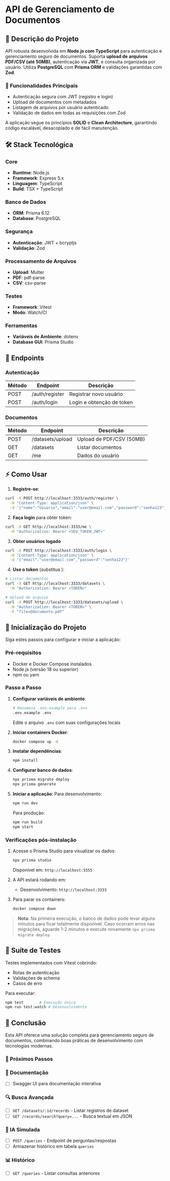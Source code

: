 # API de Gerenciamento de Documentos

## 📝 Descrição do Projeto

API robusta desenvolvida em **Node.js com TypeScript** para autenticação e gerenciamento seguro de documentos. Suporta **upload de arquivos PDF/CSV (até 50MB)**, autenticação via **JWT**, e consulta organizada por usuário. Utiliza **PostgreSQL** com **Prisma ORM** e validações garantidas com **Zod**.

### 🔧 Funcionalidades Principais

* Autenticação segura com JWT (registro e login)
* Upload de documentos com metadados
* Listagem de arquivos por usuário autenticado
* Validação de dados em todas as requisições com Zod

A aplicação segue os princípios **SOLID** e **Clean Architecture**, garantindo código escalável, desacoplado e de fácil manutenção.

## 🛠️ Stack Tecnológica

### Core
- **Runtime**: Node.js
- **Framework**: Express 5.x
- **Linguagem**: TypeScript
- **Build**: TSX + TypeScript

### Banco de Dados
- **ORM**: Prisma 6.12
- **Database**: PostgreSQL

### Segurança
- **Autenticação**: JWT + bcryptjs
- **Validação**: Zod

### Processamento de Arquivos
- **Upload**: Multer
- **PDF**: pdf-parse
- **CSV**: csv-parse

### Testes
- **Framework**: Vitest
- **Modo**: Watch/CI

### Ferramentas
- **Variáveis de Ambiente**: dotenv
- **Database GUI**: Prisma Studio

## 🔑 Endpoints

### Autenticação
| Método | Endpoint       | Descrição               |
|--------|----------------|-------------------------|
| POST   | /auth/register | Registrar novo usuário  |
| POST   | /auth/login    | Login e obtenção de token |

### Documentos
| Método | Endpoint          | Descrição               |
|--------|-------------------|-------------------------|
| POST   | /datasets/upload  | Upload de PDF/CSV (50MB)|
| GET    | /datasets         | Listar documentos       |
| GET    | /me               | Dados do usuário        |

## ⚡ Como Usar

1. **Registre-se**:
```bash
curl -X POST http://localhost:3333/auth/register \
  -H "Content-Type: application/json" \
  -d '{"name":"Usuario","email":"user@email.com","password":"senha123"}'
```

2. **Faça login** para obter token:
```bash
curl -X GET http://localhost:3333/me \
  -H "Authorization: Bearer <SEU_TOKEN_JWT>"
```

3. **Obter usuários logado** 

```bash
curl -X POST http://localhost:3333/auth/login \
  -H "Content-Type: application/json" \
  -d '{"email":"user@email.com","password":"senha123"}'
```


4. **Use o token** (substitua <TOKEN>):
```bash
# Listar documentos
curl -X GET http://localhost:3333/datasets \
  -H "Authorization: Bearer <TOKEN>"

# Upload de arquivo
curl -X POST http://localhost:3333/datasets/upload \
  -H "Authorization: Bearer <TOKEN>" \
  -F "file=@documento.pdf"
```

## 🚀 Inicialização do Projeto

Siga estes passos para configurar e iniciar a aplicação:

### Pré-requisitos
- Docker e Docker Compose instalados
- Node.js (versão 18 ou superior)
- npm ou yarn

### Passo a Passo

1. **Configurar variáveis de ambiente**:
   ```bash
   # Renomeie .env.example para .env
   .env.example .env
   ```
   Edite o arquivo `.env` com suas configurações locais

2. **Iniciar containers Docker**:
   ```bash
   docker compose up -d
   ```

3. **Instalar dependências**:
   ```bash
   npm install
   ```

4. **Configurar banco de dados**:
   ```bash
   npx prisma migrate deploy
   npx prisma generate
   ```

5. **Iniciar a aplicação**:
   Para desenvolvimento:
   ```bash
   npm run dev
   ```
   
   Para produção:
   ```bash
   npm run build
   npm start
   ```

### Verificações pós-instalação

1. Acesse o Prisma Studio para visualizar os dados:
   ```bash
   npx prisma studio
   ```
   Disponível em: `http://localhost:5555`

2. A API estará rodando em:
   - Desenvolvimento: `http://localhost:3333`
   
3. Para parar os containers:
   ```bash
   docker compose down
   ```

> **Nota**: Na primeira execução, o banco de dados pode levar alguns minutos para ficar totalmente disponível. Caso ocorram erros nas migrações, aguarde 1-2 minutos e execute novamente `npx prisma migrate deploy`.

## 🧪 Suíte de Testes

Testes implementados com Vitest cobrindo:
- Rotas de autenticação
- Validações de schema
- Casos de erro

Para executar:
```bash
npm test       # Execução única
npm run test:watch # Desenvolvimento
```

## 🏁 Conclusão
Esta API oferece uma solução completa para gerenciamento seguro de documentos, combinando boas práticas de desenvolvimento com tecnologias modernas.

### 🔮 Próximos Passos

### 📄 Documentação
- [ ] Swagger UI para documentação interativa

### 🔍 Busca Avançada
- [ ] `GET /datasets/:id/records` - Listar registros de dataset
- [ ] `GET /records/search?query=...` - Busca textual em JSON

### 🤖 IA Simulada
- [ ] `POST /queries` - Endpoint de perguntas/respostas
- [ ] Armazenar histórico em tabela `queries`

### 📊 Histórico
- [ ] `GET /queries` - Listar consultas anteriores
